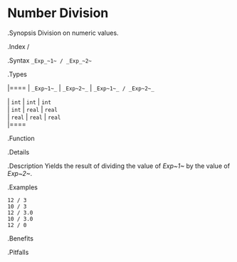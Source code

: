 # Number Division

.Synopsis
Division on numeric values.

.Index
/

.Syntax
`_Exp_~1~ / _Exp_~2~`

.Types


|====
| `_Exp~1~_`  |  `_Exp~2~_` | `_Exp~1~_ / _Exp~2~_`  

| `int`      |  `int`     | `int`                
| `int`      |  `real`    | `real`               
| `real`     |  `real`    | `real`               
|====

.Function

.Details

.Description
Yields the result of dividing the value of _Exp~1~_ by the value of _Exp~2~_.

.Examples
```rascal-shell,error
12 / 3
10 / 3
12 / 3.0
10 / 3.0
12 / 0
```

.Benefits

.Pitfalls

